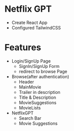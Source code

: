# Netflix GPT

- Create React App
- Configured TailwindCSS

# Features

- Login/SignUp Page
  - SignIn/SignUp Form
  - redirect to browse Page
- Browse(after authentication)
  - Header
  - MainMovie
  - Trailer in description
  - Title & Description
  - MovieSuggestions
  - MovieLists
- NetflixGPT
  - Search Bar
  - Movie Suggestions
